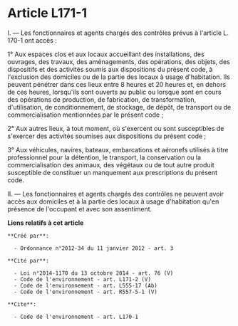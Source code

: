 # Article L171-1

I. ― Les fonctionnaires et agents chargés des contrôles prévus à l'article L. 170-1 ont accès : 

1° Aux espaces clos et aux locaux accueillant des installations, des ouvrages, des travaux, des aménagements, des opérations,
des objets, des dispositifs et des activités soumis aux dispositions du présent code, à l'exclusion des domiciles ou de la
partie des locaux à usage d'habitation. Ils peuvent pénétrer dans ces lieux entre 8 heures et 20 heures et, en dehors de ces
heures, lorsqu'ils sont ouverts au public ou lorsque sont en cours des opérations de production, de fabrication, de
transformation, d'utilisation, de conditionnement, de stockage, de dépôt, de transport ou de commercialisation mentionnées
par le présent code ; 

2° Aux autres lieux, à tout moment, où s'exercent ou sont susceptibles de s'exercer des activités soumises aux dispositions
du présent code ; 

3° Aux véhicules, navires, bateaux, embarcations et aéronefs utilisés à titre professionnel pour la détention, le transport,
la conservation ou la commercialisation des animaux, des végétaux ou de tout autre produit susceptible de constituer un
manquement aux prescriptions du présent code. 

II. ― Les fonctionnaires et agents chargés des contrôles ne peuvent avoir accès aux domiciles et à la partie des locaux à
usage d'habitation qu'en présence de l'occupant et avec son assentiment.

**Liens relatifs à cet article**

	**Créé par**:

	  - Ordonnance n°2012-34 du 11 janvier 2012 - art. 3

	**Cité par**:

	  - Loi n°2014-1170 du 13 octobre 2014 - art. 76 (V)
	  - Code de l'environnement - art. L171-2 (V)
	  - Code de l'environnement - art. L555-17 (Ab)
	  - Code de l'environnement - art. R557-5-1 (V)

	**Cite**:

	  - Code de l'environnement - art. L170-1
